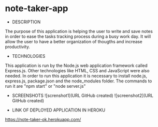 # note-taker-app

- DESCRIPTION

The purpose of this application is helping the user to write and save notes in order to ease the tasks tracking process during a busy work day. It will allow the user to have a better organization of thougths and increase productivity.

- TECHNOLOGIES

This application is run by the Node.js web application framework called Express.js. Other technologies like HTML, CSS and JavaScript were also needed.
In order to run this application it is necessary to install node.js, express.js, package.json and the node_modules folder. The commands to run it are "npm start" or "node server.js"

- SCREENSHOTS
![screnshot1](URL GitHub created)
![screenshot2](URL GitHub created)

- LINK OF DEPLOYED APPLICATION IN HEROKU

https://note-taker-ok.herokuapp.com/







